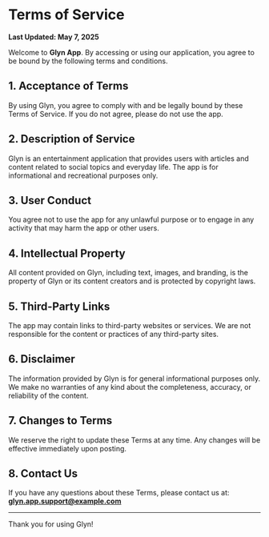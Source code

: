 # Terms of Service

**Last Updated: May 7, 2025**

Welcome to **Glyn App**. By accessing or using our application, you agree to be bound by the following terms and conditions.

## 1. Acceptance of Terms
By using Glyn, you agree to comply with and be legally bound by these Terms of Service. If you do not agree, please do not use the app.

## 2. Description of Service
Glyn is an entertainment application that provides users with articles and content related to social topics and everyday life. The app is for informational and recreational purposes only.

## 3. User Conduct
You agree not to use the app for any unlawful purpose or to engage in any activity that may harm the app or other users.

## 4. Intellectual Property
All content provided on Glyn, including text, images, and branding, is the property of Glyn or its content creators and is protected by copyright laws.

## 5. Third-Party Links
The app may contain links to third-party websites or services. We are not responsible for the content or practices of any third-party sites.

## 6. Disclaimer
The information provided by Glyn is for general informational purposes only. We make no warranties of any kind about the completeness, accuracy, or reliability of the content.

## 7. Changes to Terms
We reserve the right to update these Terms at any time. Any changes will be effective immediately upon posting.

## 8. Contact Us
If you have any questions about these Terms, please contact us at: **glyn.app.support@example.com**

---

Thank you for using Glyn!

